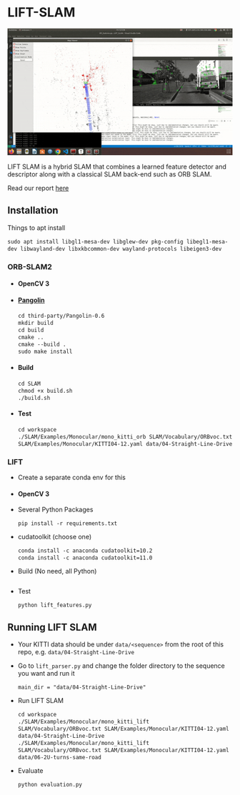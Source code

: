 # LIFT-SLAM

![LIFT SLAM Seq 6](media/results-06.gif)


LIFT SLAM is a hybrid SLAM that combines a learned feature detector and descriptor along with a classical SLAM back-end such as ORB SLAM.

Read our report [here](16_833_Hybrid_SLAM__A_Comparison_between_ORB_SLAM_and_LIFT_SLAM.pdf)

## Installation

Things to apt install

```
sudo apt install libgl1-mesa-dev libglew-dev pkg-config libegl1-mesa-dev libwayland-dev libxkbcommon-dev wayland-protocols libeigen3-dev
```

### ORB-SLAM2

- #### OpenCV 3 

- #### [Pangolin](https://github.com/stevenlovegrove/Pangolin/releases/tag/v0.6)

  ```
  cd third-party/Pangolin-0.6
  mkdir build
  cd build
  cmake ..
  cmake --build .
  sudo make install
  ```

- #### Build

  ```
  cd SLAM
  chmod +x build.sh
  ./build.sh
  ```

- #### Test

  ```
  cd workspace
  ./SLAM/Examples/Monocular/mono_kitti_orb SLAM/Vocabulary/ORBvoc.txt SLAM/Examples/Monocular/KITTI04-12.yaml data/04-Straight-Line-Drive
  ```

### LIFT

- Create a separate conda env for this

- #### OpenCV 3

- Several Python Packages

  ```
  pip install -r requirements.txt
  ```

- cudatoolkit (choose one)

  ```
  conda install -c anaconda cudatoolkit=10.2
  conda install -c anaconda cudatoolkit=11.0
  ```

- Build (No need, all Python)

  ```
  
  ```
  
- Test

  ```
  python lift_features.py
  ```


## Running LIFT SLAM

- Your KITTI data should be under `data/<sequence>` from the root of this repo, e.g. `data/04-Straight-Line-Drive`

- Go to `lift_parser.py` and change the folder directory to the sequence you want and run it

  ```
  main_dir = "data/04-Straight-Line-Drive"
  ```

- Run LIFT SLAM

  ```
  cd workspace
  ./SLAM/Examples/Monocular/mono_kitti_lift SLAM/Vocabulary/ORBvoc.txt SLAM/Examples/Monocular/KITTI04-12.yaml data/04-Straight-Line-Drive
  ./SLAM/Examples/Monocular/mono_kitti_lift SLAM/Vocabulary/ORBvoc.txt SLAM/Examples/Monocular/KITTI04-12.yaml data/06-2U-turns-same-road
  ```

- Evaluate

  ```
  python evaluation.py
  ```

